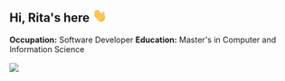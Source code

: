 <h2>Hi, Rita's here <img src="https://raw.githubusercontent.com/ABSphreak/ABSphreak/master/gifs/Hi.gif" width="25px"></h2>

**Occupation:** Software Developer
**Education:** Master's in Computer and Information Science

<p>
    <a href="https://skillicons.dev/" target="_blank">
        <img align="center" src="https://skillicons.dev/icons?i=go,python,git,postman,html,css" />
    </a>
</p>
